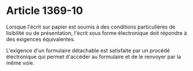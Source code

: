 # Article 1369-10

Lorsque l'écrit sur papier est soumis à des conditions particulières de lisibilité ou de présentation, l'écrit sous forme électronique doit répondre à des exigences équivalentes.

L'exigence d'un formulaire détachable est satisfaite par un procédé électronique qui permet d'accéder au formulaire et de le renvoyer par la même voie.
